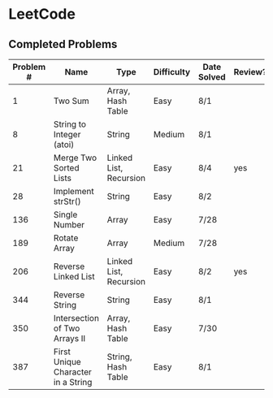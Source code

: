 # LeetCode

## Completed Problems

| Problem # | Name                               | Type                   | Difficulty | Date Solved | Review?   |
| --------- | ---------------------------------- | ---------------------- | ---------- | ----------- | --------- |
| 1         | Two Sum                            | Array, Hash Table      | Easy       | 8/1         |           |
| 8         | String to Integer (atoi)           | String                 | Medium     | 8/1         |           |
| 21        | Merge Two Sorted Lists             | Linked List, Recursion | Easy       | 8/4         | yes       |
| 28        | Implement strStr()                 | String                 | Easy       | 8/2         |           |
| 136       | Single Number                      | Array                  | Easy       | 7/28        |           |
| 189       | Rotate Array                       | Array                  | Medium     | 7/28        |           |
| 206       | Reverse Linked List                | Linked List, Recursion | Easy       | 8/2         | yes       |
| 344       | Reverse String                     | String                 | Easy       | 8/1         |           |
| 350       | Intersection of Two Arrays II      | Array, Hash Table      | Easy       | 7/30        |           |
| 387       | First Unique Character in a String | String, Hash Table     | Easy       | 8/1         |           |